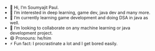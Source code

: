 - 👋 Hi, I’m Soumyajit Paul. 
- 👀 I’m interested in deep learning, game dev, java dev and many more. 
- 🌱 I’m currently learning game development and doing DSA in java as well. 
- 💞️ I’m looking to collaborate on any machine learning or java development project. 
- 😄 Pronouns: he/him
- ⚡ Fun fact: I procrastinate a lot and I get bored easily. 

<!---
BrothaaEww/BrothaaEww is a ✨ special ✨ repository because its `README.md` (this file) appears on your GitHub profile.
You can click the Preview link to take a look at your changes.
--->
